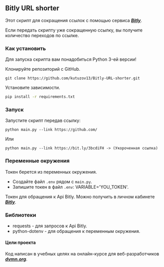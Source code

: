 ## Bitly URL shorter

Этот скрипт для сокращения ссылок с помощью сервиса ***[Bitly](https://bitly.com/)***.

Если передать скрипту уже сокращенную ссылку, вы получите количество переходов по ссылке.

### Как установить
Для запуска скрипта вам понадобиться Python 3-ей версии!

Клонируйте репозиторий с GitHub.
```
git clone https://github.com/kutuzov13/Bitly-URL-shorter.git
```
Установите зависимости.
```cmd
pip install -r requirements.txt
```
### Запуск
Запустите скрипт передав ссылку:
```
python main.py --link https://github.com/
```
Или
```
python main.py --link https://bit.ly/3bcdiFH -> (Укороченная ссылка)
```


### Переменные окружения
Токен берется из переменных окружения.
- Создайте файл ```.env``` рядом с ```main.py```.
- Запишите токен в файл ```.env```: VARIABLE='YOU_TOKEN'.

Токен для обращения к Api Bitly. Можно получить в личном кабинете ***[Bitly](https://bitly.com/)***.

### Библиотеки
- requests - для запросов к Api Bitly.
- python-dotenv - для обращения к переменным окружения.

#### Цели проекта
Код написан в учебных целях на онлайн-курсе для веб-разработчиков ***[dvmn.org](https://dvmn.org/modules/)***.
